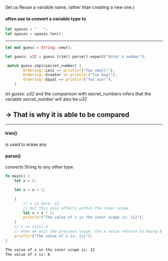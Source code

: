 (let us Reuse a variable name, rather than creating a new one.)
#### often use to convert a variable type to <span style="color:#ffffff">another</span>

```Rust
let spaces = "   ";
let spaces = spaces.len();

```
---


```Rust
let mut guess = String::new();

let guess: u32 = guess.trim().parse().expect("Enter a number");

 match guess.cmp(&secret_number) {
        Ordering::Less => println!("Too small!"),
        Ordering::Greater => println!("Too big!"),
        Ordering::Equal => println!("You win!"),
    }

```

*let guess: u32* and the *comparison* with secret_numbers infers that the variable *secret_number* will also be *u32* 
## -> That is why it is able to be compared
---

#### trim()
is used to erase any <span style="color:#ffffff">whitespace</span> 

#### parse()
converts String to any other type


```Rust
fn main() {
    let x = 5;

    let x = x + 1;

    {
	    // x is here: 12
	    // but this only affects within the inner scope
        let x = x * 2;
        println!("The value of x in the inner scope is: {x}");
    }
	// x is still 6
	// when we exit the previous scope, the x value returns to being 6
    println!("The value of x is: {x}");
}
```
```bash
The value of x in the inner scope is: 12
The value of x is: 6
```

